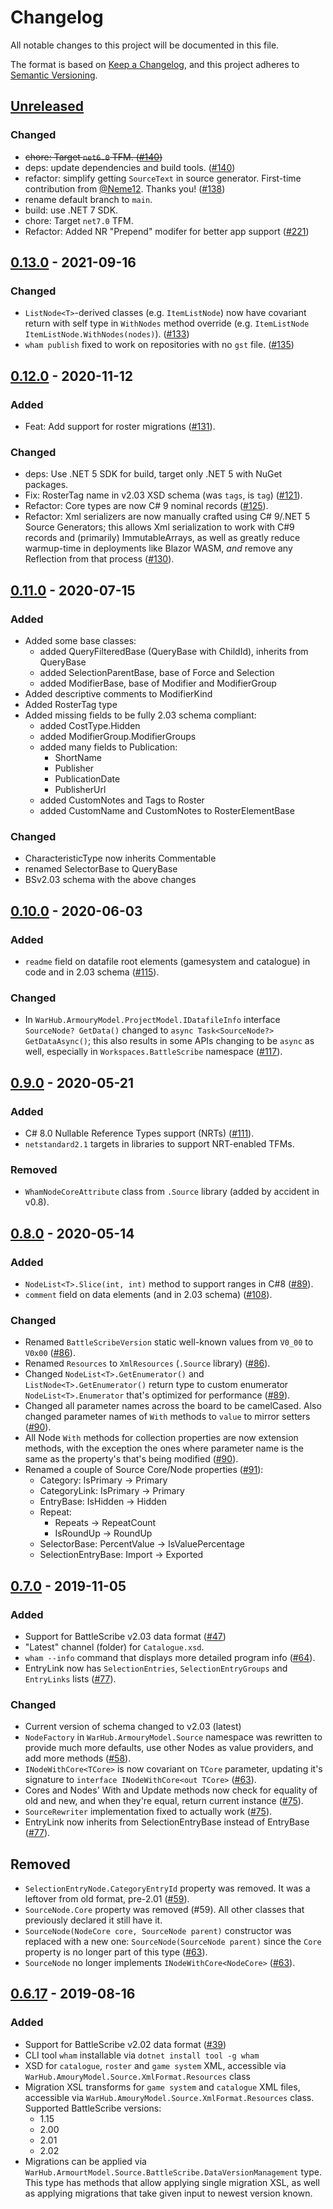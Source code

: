 # Changelog

All notable changes to this project will be documented in this file.

The format is based on [Keep a Changelog](https://keepachangelog.com/en/1.0.0/),
and this project adheres to [Semantic Versioning](https://semver.org/spec/v2.0.0.html).

## [Unreleased]

### Changed

- ~~chore: Target `net6.0` TFM. ([#140])~~
- deps: update dependencies and build tools. ([#140])
- refactor: simplify getting `SourceText` in source generator. First-time contribution from [@Neme12](https://github.com/Neme12). Thanks you! ([#138])
- rename default branch to `main`.
- build: use .NET 7 SDK.
- chore: Target `net7.0` TFM.
- Refactor: Added NR "Prepend" modifer for better app support ([#221])

[#138]: https://github.com/WarHub/wham/pull/138
[#140]: https://github.com/WarHub/wham/pull/140
[#221]: https://github.com/WarHub/wham/pull/221


## [0.13.0] - 2021-09-16

### Changed

- `ListNode<T>`-derived classes (e.g. `ItemListNode`) now have covariant return with self type
  in `WithNodes` method override (e.g. `ItemListNode ItemListNode.WithNodes(nodes)`). ([#133])
- `wham publish` fixed to work on repositories with no `gst` file. ([#135])
  
[#133]: https://github.com/WarHub/wham/pull/133
[#135]: https://github.com/WarHub/wham/pull/135

## [0.12.0] - 2020-11-12

### Added

- Feat: Add support for roster migrations ([#131]).

### Changed

- deps: Use .NET 5 SDK for build, target only .NET 5 with NuGet packages.
- Fix: RosterTag name in v2.03 XSD schema (was `tags`, is `tag`) ([#121]).
- Refactor: Core types are now C# 9 nominal records ([#125]).
- Refactor: Xml serializers are now manually crafted using C# 9/.NET 5 Source Generators;
  this allows Xml serialization to work with C#9 records and (primarily) ImmutableArrays,
  as well as greatly reduce warmup-time in deployments like Blazor WASM, *and* remove
  any Reflection from that process ([#130]).

[#121]: https://github.com/WarHub/wham/pull/121
[#125]: https://github.com/WarHub/wham/pull/125
[#130]: https://github.com/WarHub/wham/pull/130
[#131]: https://github.com/WarHub/wham/pull/131

## [0.11.0] - 2020-07-15

### Added

- Added some base classes:
  - added QueryFilteredBase (QueryBase with ChildId), inherits from QueryBase
  - added SelectionParentBase, base of Force and Selection
  - added ModifierBase, base of Modifier and ModifierGroup
- Added descriptive comments to ModifierKind
- Added RosterTag type
- Added missing fields to be fully 2.03 schema compliant:
  - added CostType.Hidden
  - added ModifierGroup.ModifierGroups
  - added many fields to Publication:
    - ShortName
    - Publisher
    - PublicationDate
    - PublisherUrl
  - added CustomNotes and Tags to Roster
  - added CustomName and CustomNotes to RosterElementBase

### Changed

- CharacteristicType now inherits Commentable
- renamed SelectorBase to QueryBase
- BSv2.03 schema with the above changes

## [0.10.0] - 2020-06-03

### Added

- `readme` field on datafile root elements (gamesystem and catalogue) in code
  and in 2.03 schema ([#115]).

### Changed

- In `WarHub.ArmouryModel.ProjectModel.IDatafileInfo` interface
  `SourceNode? GetData()` changed to `async Task<SourceNode?> GetDataAsync()`;
  this also results in some APIs changing to be `async` as well, especially in
  `Workspaces.BattleScribe` namespace ([#117]).

[#115]: https://github.com/WarHub/wham/pull/115
[#117]: https://github.com/WarHub/wham/pull/117

## [0.9.0] - 2020-05-21

### Added

- C# 8.0 Nullable Reference Types support (NRTs) ([#111]).
- `netstandard2.1` targets in libraries to support NRT-enabled TFMs.

### Removed

- `WhamNodeCoreAttribute` class from `.Source` library (added by accident in v0.8).

[#111]: https://github.com/WarHub/wham/pull/111

## [0.8.0] - 2020-05-14

### Added

- `NodeList<T>.Slice(int, int)` method to support ranges in C#8 ([#89]).
- `comment` field on data elements (and in 2.03 schema) ([#108]).

### Changed

- Renamed `BattleScribeVersion` static well-known values from `V0_00` to `V0x00` ([#86]).
- Renamed `Resources` to `XmlResources` (`.Source` library) ([#86]).
- Changed `NodeList<T>.GetEnumerator()` and `ListNode<T>.GetEnumerator()`
  return type to custom enumerator `NodeList<T>.Enumerator` that's optimized
  for performance ([#89]).
- Changed all parameter names across the board to be camelCased. Also changed
  parameter names of `With` methods to `value` to mirror setters ([#90]).
- All Node `With` methods for collection properties are now extension methods,
  with the exception the ones where parameter name is the same as the property's
  that's being modified ([#90]).
- Renamed a couple of Source Core/Node properties ([#91]):
  - Category: IsPrimary -> Primary
  - CategoryLink: IsPrimary -> Primary
  - EntryBase: IsHidden -> Hidden
  - Repeat:
    - Repeats -> RepeatCount
    - IsRoundUp -> RoundUp
  - SelectorBase: PercentValue -> IsValuePercentage
  - SelectionEntryBase: Import -> Exported

[#86]: https://github.com/WarHub/wham/pull/86
[#89]: https://github.com/WarHub/wham/pull/89
[#90]: https://github.com/WarHub/wham/pull/90
[#91]: https://github.com/WarHub/wham/pull/91
[#108]: https://github.com/WarHub/wham/pull/108

## [0.7.0] - 2019-11-05

### Added

- Support for BattleScribe v2.03 data format ([#47])
- "Latest" channel (folder) for `Catalogue.xsd`.
- `wham --info` command that displays more detailed program info ([#64]).
- EntryLink now has `SelectionEntries`, `SelectionEntryGroups` and `EntryLinks` lists ([#77]).

### Changed

- Current version of schema changed to v2.03 (latest)
- `NodeFactory` in `WarHub.ArmouryModel.Source` namespace was rewritten to provide
  much more defaults, use other Nodes as value providers, and add more methods ([#58]).
- `INodeWithCore<TCore>` is now covariant on `TCore` parameter, updating it's
  signature to `interface INodeWithCore<out TCore>` ([#63]).
- Cores and Nodes' With and Update methods now check for equality of old and new,
  and when they're equal, return current instance ([#75]).
- `SourceRewriter` implementation fixed to actually work ([#75]).
- EntryLink now inherits from SelectionEntryBase instead of EntryBase ([#77]).

## Removed

- `SelectionEntryNode.CategoryEntryId` property was removed. It was a leftover from old format, pre-2.01 ([#59]).
- `SourceNode.Core` property was removed (#59). All other classes that
  previously declared it still have it.
- `SourceNode(NodeCore core, SourceNode parent)` constructor was replaced with
  a new one: `SourceNode(SourceNode parent)` since the `Core` property is no
  longer part of this type  ([#63]).
- `SourceNode` no longer implements `INodeWithCore<NodeCore>`  ([#63]).

[#47]: https://github.com/WarHub/wham/pull/47
[#58]: https://github.com/WarHub/wham/pull/58
[#59]: https://github.com/WarHub/wham/pull/59
[#63]: https://github.com/WarHub/wham/pull/63
[#64]: https://github.com/WarHub/wham/pull/64
[#75]: https://github.com/WarHub/wham/pull/75
[#77]: https://github.com/WarHub/wham/pull/77

## [0.6.17] - 2019-08-16

### Added

- Support for BattleScribe v2.02 data format ([#39])
- CLI tool `wham` installable via `dotnet install tool -g wham`
- XSD for `catalogue`, `roster` and `game system` XML, accessible via
  `WarHub.AmouryModel.Source.XmlFormat.Resources` class
- Migration XSL transforms for `game system` and `catalogue` XML files,
  accessible via `WarHub.AmouryModel.Source.XmlFormat.Resources` class. Supported
  BattleScribe versions:
  - 1.15
  - 2.00
  - 2.01
  - 2.02
- Migrations can be applied via `WarHub.ArmourtModel.Source.BattleScribe.DataVersionManagement`
  type. This type has methods that allow applying single migration XSL, as well as applying
  migrations that take given input to newest version known.

[#39]: https://github.com/WarHub/wham/pull/39

[Unreleased]: https://github.com/WarHub/wham/compare/v0.13.0...HEAD
[0.13.0]: https://github.com/WarHub/wham/compare/v0.12.0...v0.13.0
[0.12.0]: https://github.com/WarHub/wham/compare/v0.11.0...v0.12.0
[0.11.0]: https://github.com/WarHub/wham/compare/v0.10.0...v0.11.0
[0.10.0]: https://github.com/WarHub/wham/compare/v0.9.0...v0.10.0
[0.9.0]: https://github.com/WarHub/wham/compare/v0.8.0...v0.9.0
[0.8.0]: https://github.com/WarHub/wham/compare/v0.7.0...v0.8.0
[0.7.0]: https://github.com/WarHub/wham/compare/v0.6.17...v0.7.0
[0.6.17]: https://github.com/WarHub/wham/compare/v0.3.0...v0.6.17
